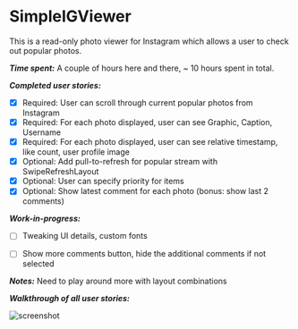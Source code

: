 SimpleIGViewer
==============

This is a read-only photo viewer for Instagram which allows a user to check out popular photos.

**_Time spent:_** A couple of hours here and there, ~ 10 hours spent in total.

**_Completed user stories:_**

- [x] Required: User can scroll through current popular photos from Instagram
- [x] Required: For each photo displayed, user can see Graphic, Caption, Username
- [x] Required: For each photo displayed, user can see relative timestamp, like count, user profile image
- [x] Optional: Add pull-to-refresh for popular stream with SwipeRefreshLayout
- [x] Optional: User can specify priority for items
- [x] Optional: Show latest comment for each photo (bonus: show last 2 comments)

**_Work-in-progress:_**
- [ ] Tweaking UI details, custom fonts
- [ ] Show more comments button, hide the additional comments if not selected
 

**_Notes:_**
Need to play around more with layout combinations

**_Walkthrough of all user stories:_**

![screenshot](https://raw.githubusercontent.com/yangyzheng/SimpleIGViewer/master/readme/SimpleIGView2.gif)
